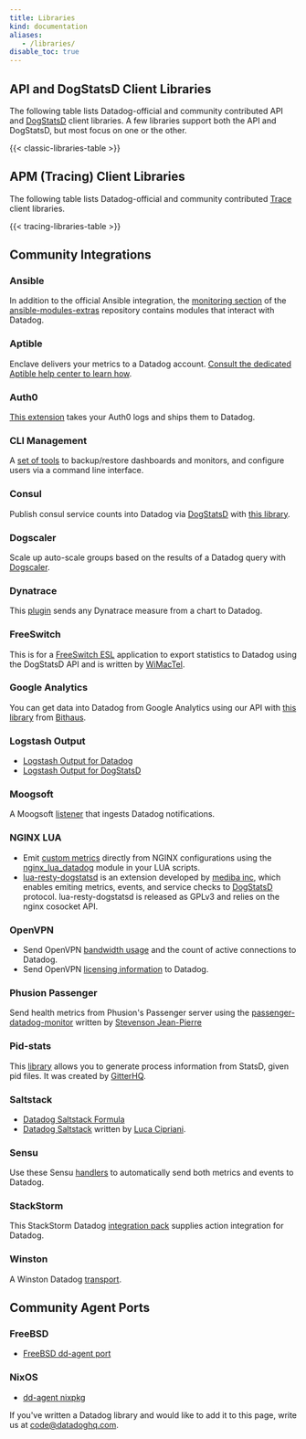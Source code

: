 ```yaml
---
title: Libraries
kind: documentation
aliases:
   - /libraries/
disable_toc: true
---
```


## API and DogStatsD Client Libraries

The following table lists Datadog-official and community contributed API and [DogStatsD](/developers/dogstatsd) client libraries. A few libraries support both the API and DogStatsD, but most focus on one or the other.

{{< classic-libraries-table >}}

## APM (Tracing) Client Libraries

The following table lists Datadog-official and community contributed [Trace][33] client libraries.

{{< tracing-libraries-table >}}

## Community Integrations

### Ansible
In addition to the official Ansible integration, the [monitoring section][4] of the [ansible-modules-extras][5] repository contains modules that interact with Datadog.

### Aptible
Enclave delivers your metrics to a Datadog account. [Consult the dedicated Aptible help center to learn how][31].

### Auth0
[This extension][30] takes your Auth0 logs and ships them to Datadog.

### CLI Management
A [set of tools][34] to backup/restore dashboards and monitors, and configure users via a command line interface.

### Consul
Publish consul service counts into Datadog via [DogStatsD](/developers/dogstatsd) with [this library][17].

### Dogscaler
Scale up auto-scale groups based on the results of a Datadog query with [Dogscaler][18].

### Dynatrace
This [plugin][21] sends any Dynatrace measure from a chart to Datadog.

### FreeSwitch
This is for a [FreeSwitch ESL][6] application to export statistics to Datadog using the DogStatsD API and is written by [WiMacTel][7].

### Google Analytics
You can get data into Datadog from Google Analytics using our API with [this library][25] from [Bithaus][26].

### Logstash Output
  * [Logstash Output for Datadog][11]
  * [Logstash Output for DogStatsD][16]

### Moogsoft
A Moogsoft [listener][22] that ingests Datadog notifications.

### NGINX LUA
  * Emit [custom metrics](/developers/metrics/custom_metrics/) directly from NGINX configurations using the [nginx_lua_datadog][10] module in your LUA scripts.
  * [lua-resty-dogstatsd][14] is an extension developed by  [mediba inc][15], which enables emiting metrics, events, and service checks to [DogStatsD](/developers/dogstatsd) protocol. lua-resty-dogstatsd is released as GPLv3 and relies on the nginx cosocket API.

### OpenVPN
  * Send OpenVPN [bandwidth usage][27] and the count of active connections to Datadog.
  * Send OpenVPN [licensing information][28] to Datadog.

### Phusion Passenger
Send health metrics from Phusion's Passenger server using the [passenger-datadog-monitor][12] written by [Stevenson Jean-Pierre][13]

### Pid-stats
This [library][8] allows you to generate process information from StatsD, given pid files. It was created by [GitterHQ][9].

### Saltstack
  * [Datadog Saltstack Formula][1]
  * [Datadog Saltstack][2] written by [Luca Cipriani][3].

### Sensu
Use these Sensu [handlers][23] to automatically send both metrics and events to Datadog.

### StackStorm

This StackStorm Datadog [integration pack][29] supplies action integration for Datadog.

### Winston
A Winston Datadog [transport][24].

## Community Agent Ports

### FreeBSD
  * [FreeBSD dd-agent port][19]

### NixOS
  * [dd-agent nixpkg][20]

If you've written a Datadog library and would like to add it to this page, write us at [code@datadoghq.com][32].


   [1]: https://github.com/DataDog/datadog-formula
   [2]: https://gist.github.com/mastrolinux/6175280
   [3]: https://gist.github.com/mastrolinux
   [4]: https://docs.ansible.com/ansible/list_of_monitoring_modules.html
   [5]: https://github.com/ansible/ansible-modules-extras
   [6]: https://github.com/wimactel/FreeSwitch-DataDog-Metrics
   [7]: https://github.com/wimactel
   [8]: https://github.com/gitterHQ/pid-stats
   [9]: https://github.com/gitterHQ
   [10]: https://github.com/simplifi/ngx_lua_datadog/
   [11]: https://www.elastic.co/guide/en/logstash/current/plugins-outputs-datadog.html
   [12]: https://github.com/Sjeanpierre/passenger-datadog-monitor
   [13]: https://github.com/Sjeanpierre
   [14]: https://github.com/mediba-system/lua-resty-dogstatsd
   [15]: http://www.mediba.jp/
   [16]: https://github.com/brigade/logstash-output-dogstatsd
   [17]: https://github.com/zendesk/consul2dogstats
   [18]: https://github.com/cvent/dogscaler
   [19]: https://github.com/urosgruber/dd-agent-FreeBSD
   [20]: https://github.com/NixOS/nixpkgs/tree/master/pkgs/tools/networking/dd-agent
   [21]: https://github.com/Dynatrace/Dynatrace-AppMon-Datadog-Plugin
   [22]: https://docs.moogsoft.com/display/060102/Datadog+Solution+Pak
   [23]: https://github.com/sensu-plugins/sensu-plugins-datadog
   [24]: https://github.com/sparkida/winston-datadog
   [25]: https://github.com/bithauschile/datadog-ga
   [26]: https://blog.bithaus.cl/2016/04/20/realtime-google-analytics-metrics-in-datadog/
   [27]: https://github.com/byronwolfman/dd-openvpn
   [28]: https://github.com/denniswebb/datadog-openvpn
   [29]: https://github.com/StackStorm-Exchange/stackstorm-datadog
   [30]: https://github.com/BetaProjectWave/auth0-logs-to-datadog
   [31]: https://www.aptible.com/documentation/enclave/reference/metrics/metric-drains/datadog.html
   [32]: mailto:code@datadoghq.com
   [33]: /tracing/
   [34]: https://github.com/keirans/datadog-management
